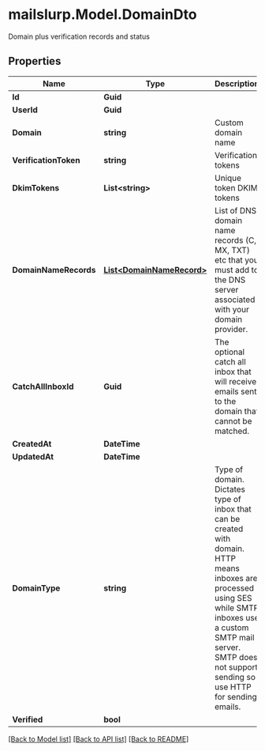 # mailslurp.Model.DomainDto
Domain plus verification records and status
## Properties

Name | Type | Description | Notes
------------ | ------------- | ------------- | -------------
**Id** | **Guid** |  | [optional] 
**UserId** | **Guid** |  | [optional] 
**Domain** | **string** | Custom domain name | [optional] 
**VerificationToken** | **string** | Verification tokens | [optional] 
**DkimTokens** | **List&lt;string&gt;** | Unique token DKIM tokens | [optional] 
**DomainNameRecords** | [**List&lt;DomainNameRecord&gt;**](DomainNameRecord) | List of DNS domain name records (C, MX, TXT) etc that you must add to the DNS server associated with your domain provider. | [optional] 
**CatchAllInboxId** | **Guid** | The optional catch all inbox that will receive emails sent to the domain that cannot be matched. | [optional] 
**CreatedAt** | **DateTime** |  | [optional] 
**UpdatedAt** | **DateTime** |  | [optional] 
**DomainType** | **string** | Type of domain. Dictates type of inbox that can be created with domain. HTTP means inboxes are processed using SES while SMTP inboxes use a custom SMTP mail server. SMTP does not support sending so use HTTP for sending emails. | [optional] 
**Verified** | **bool** |  | [optional] 

[[Back to Model list]](../README#documentation-for-models) [[Back to API list]](../README#documentation-for-api-endpoints) [[Back to README]](../README)

